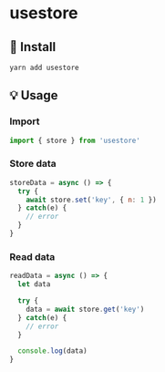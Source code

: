 # usestore

## 🔧 Install

```
yarn add usestore
```

## 💡 Usage

### Import 

```js
import { store } from 'usestore'
```

### Store data

```js
storeData = async () => {
  try {
    await store.set('key', { n: 1 })
  } catch(e) {
    // error
  }
}
```

### Read data

```js
readData = async () => {
  let data

  try {
    data = await store.get('key')
  } catch(e) {
    // error
  }

  console.log(data)
}
```
